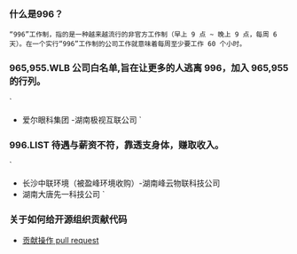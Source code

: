 ### 什么是996？
`“996”工作制，指的是一种越来越流行的非官方工作制（早上 9 点 ~ 晚上 9 点，每周 6 天）。在一个实行“996”工作制的公司工作就意味着每周至少要工作 60 个小时。`


### **965,955.WLB** 公司白名单,旨在让更多的人逃离 996，加入 965,955 的行列。
`
- 爱尔眼科集团 -湖南极视互联公司
`

### **996.LIST** 待遇与薪资不符，靠透支身体，赚取收入。
`
- 长沙中联环境（被盈峰环境收购）-湖南峰云物联科技公司
- 湖南大唐先一科技公司
`
### 关于如何给开源组织贡献代码 

- [贡献操作 pull request](https://gist.github.com/zxhfighter/62847a087a2a8031fbdf#file-fork-and-push-md)
